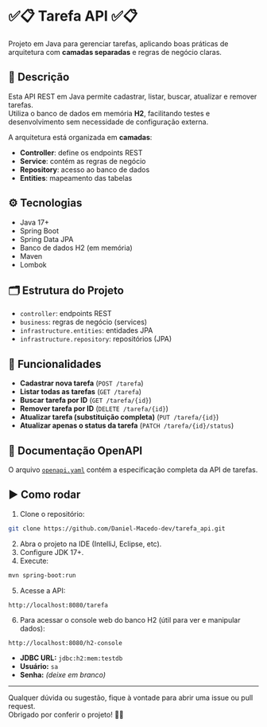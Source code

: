 # ✅📋 Tarefa API ✅📋

Projeto em Java para gerenciar tarefas, aplicando boas práticas de arquitetura com **camadas separadas** e regras de negócio claras.

## 📝 Descrição

Esta API REST em Java permite cadastrar, listar, buscar, atualizar e remover tarefas.  
Utiliza o banco de dados em memória **H2**, facilitando testes e desenvolvimento sem necessidade de configuração externa.

A arquitetura está organizada em **camadas**:  
- **Controller**: define os endpoints REST  
- **Service**: contém as regras de negócio  
- **Repository**: acesso ao banco de dados  
- **Entities**: mapeamento das tabelas  

## ⚙️ Tecnologias

- Java 17+
- Spring Boot
- Spring Data JPA
- Banco de dados H2 (em memória)
- Maven
- Lombok

## 🗂️ Estrutura do Projeto

- `controller`: endpoints REST  
- `business`: regras de negócio (services)  
- `infrastructure.entities`: entidades JPA  
- `infrastructure.repository`: repositórios (JPA)  

## 🚀 Funcionalidades

- **Cadastrar nova tarefa** (`POST /tarefa`)  
- **Listar todas as tarefas** (`GET /tarefa`)  
- **Buscar tarefa por ID** (`GET /tarefa/{id}`)  
- **Remover tarefa por ID** (`DELETE /tarefa/{id}`)  
- **Atualizar tarefa (substituição completa)** (`PUT /tarefa/{id}`)  
- **Atualizar apenas o status da tarefa** (`PATCH /tarefa/{id}/status`)

## 📄 Documentação OpenAPI
O arquivo [`openapi.yaml`](openapi.yaml) contém a especificação completa da API de tarefas.
  

## ▶️ Como rodar

1. Clone o repositório:

```bash
git clone https://github.com/Daniel-Macedo-dev/tarefa_api.git
```

2. Abra o projeto na IDE (IntelliJ, Eclipse, etc).  
3. Configure JDK 17+.  
4. Execute:

```bash
mvn spring-boot:run
```

5. Acesse a API:

```
http://localhost:8080/tarefa
```

6. Para acessar o console web do banco H2 (útil para ver e manipular dados):

```
http://localhost:8080/h2-console
```

- **JDBC URL:** `jdbc:h2:mem:testdb`  
- **Usuário:** `sa`  
- **Senha:** *(deixe em branco)*

---

Qualquer dúvida ou sugestão, fique à vontade para abrir uma issue ou pull request.  
Obrigado por conferir o projeto! 🧊🥳
